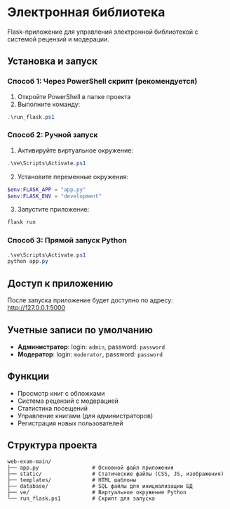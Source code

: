 # Электронная библиотека

Flask-приложение для управления электронной библиотекой с системой рецензий и модерации.

## Установка и запуск

### Способ 1: Через PowerShell скрипт (рекомендуется)

1. Откройте PowerShell в папке проекта
2. Выполните команду:
```powershell
.\run_flask.ps1
```

### Способ 2: Ручной запуск

1. Активируйте виртуальное окружение:
```powershell
.\ve\Scripts\Activate.ps1
```

2. Установите переменные окружения:
```powershell
$env:FLASK_APP = "app.py"
$env:FLASK_ENV = "development"
```

3. Запустите приложение:
```powershell
flask run
```

### Способ 3: Прямой запуск Python

```powershell
.\ve\Scripts\Activate.ps1
python app.py
```

## Доступ к приложению

После запуска приложение будет доступно по адресу: http://127.0.0.1:5000

## Учетные записи по умолчанию

- **Администратор**: login: `admin`, password: `password`
- **Модератор**: login: `moderator`, password: `password`

## Функции

- Просмотр книг с обложками
- Система рецензий с модерацией
- Статистика посещений
- Управление книгами (для администраторов)
- Регистрация новых пользователей

## Структура проекта

```
web-exam-main/
├── app.py                 # Основной файл приложения
├── static/                # Статические файлы (CSS, JS, изображения)
├── templates/             # HTML шаблоны
├── database/              # SQL файлы для инициализации БД
├── ve/                    # Виртуальное окружение Python
└── run_flask.ps1          # Скрипт для запуска
``` 